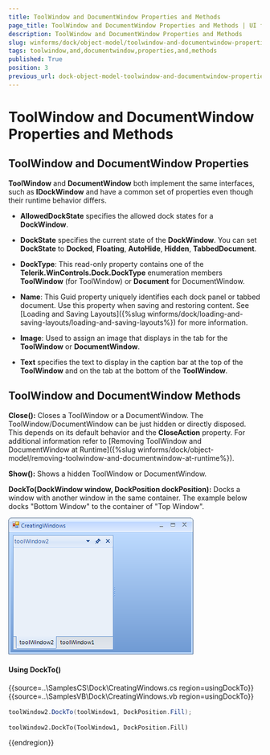 ```yaml
---
title: ToolWindow and DocumentWindow Properties and Methods
page_title: ToolWindow and DocumentWindow Properties and Methods | UI for WinForms Documentation
description: ToolWindow and DocumentWindow Properties and Methods
slug: winforms/dock/object-model/toolwindow-and-documentwindow-properties-and-methods
tags: toolwindow,and,documentwindow,properties,and,methods
published: True
position: 3
previous_url: dock-object-model-toolwindow-and-documentwindow-properties-at-runtime
---
```


# ToolWindow and DocumentWindow Properties and Methods
 
## ToolWindow and DocumentWindow Properties

__ToolWindow__ and __DocumentWindow__ both implement the same interfaces, such as __IDockWindow__ and have a common set of properties even though their runtime behavior differs.

* __AllowedDockState__ specifies the allowed dock states for a __DockWindow__.
            

* __DockState__ specifies the current state of the __DockWindow__. You can set __DockState__ to __Docked__, __Floating__, __AutoHide__, __Hidden__, __TabbedDocument__.
            

* __DockType__: This read-only property contains one of the __Telerik.WinControls.Dock.DockType__ enumeration members __ToolWindow__ (for ToolWindow) or __Document__ for DocumentWindow.
            

* __Name__: This Guid property uniquely identifies each dock panel or tabbed document. Use this property when saving and restoring content. See [Loading and Saving Layouts]({%slug winforms/dock/loading-and-saving-layouts/loading-and-saving-layouts%}) for more information.
            

* __Image__: Used to assign an image that displays in the tab for the __ToolWindow__ or __DocumentWindow__. 
 

* __Text__ specifies the text to display in the caption bar at the top of the __ToolWindow__ and on the tab at the bottom of the __ToolWindow__.
            

## ToolWindow and DocumentWindow Methods

__Close():__ Closes a ToolWindow or a DocumentWindow. The ToolWindow/DocumentWindow can be just hidden or directly disposed. This depends on its default behavior and the __CloseAction__ property. For additional information refer to [Removing ToolWindow and DocumentWindow at Runtime]({%slug winforms/dock/object-model/removing-toolwindow-and-documentwindow-at-runtime%}).

__Show():__ Shows a hidden ToolWindow or DocumentWindow.

__DockTo(DockWindow window, DockPosition dockPosition):__ Docks a window with another window in the same container. The example below docks "Bottom Window" to the container of "Top Window".

![dock-object-model-toolwindow-and-documentwindow-properties-at-runtime 001](images/dock-object-model-toolwindow-and-documentwindow-properties-at-runtime001.png)

#### Using DockTo() 

{{source=..\SamplesCS\Dock\CreatingWindows.cs region=usingDockTo}} 
{{source=..\SamplesVB\Dock\CreatingWindows.vb region=usingDockTo}} 

````C#
toolWindow2.DockTo(toolWindow1, DockPosition.Fill);

````
````VB.NET
toolWindow2.DockTo(ToolWindow1, DockPosition.Fill)

````

{{endregion}} 



